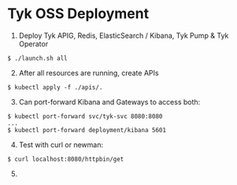 # Tyk OSS Deployment

1. Deploy Tyk APIG, Redis, ElasticSearch / Kibana, Tyk Pump & Tyk Operator
```
$ ./launch.sh all
```

2.  After all resources are running, create APIs
```
$ kubectl apply -f ./apis/.
```

3. Can port-forward Kibana and Gateways to access both:

```
$ kubectl port-forward svc/tyk-svc 8080:8080
...
$ kubectl port-forward deployment/kibana 5601
```

4. Test with curl or newman:

```
$ curl localhost:8080/httpbin/get
```


5. 